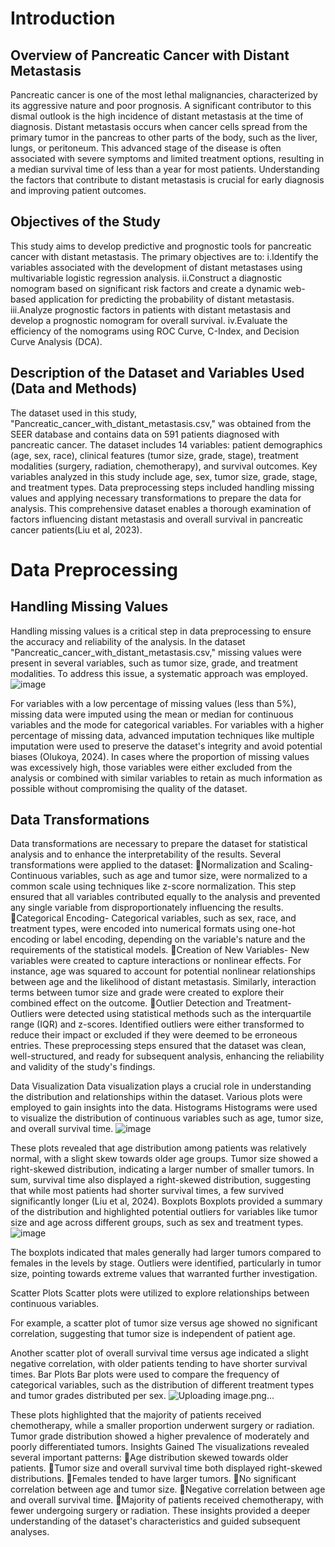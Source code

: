 # Introduction
## Overview of Pancreatic Cancer with Distant Metastasis
Pancreatic cancer is one of the most lethal malignancies, characterized by its aggressive nature and poor prognosis. A significant contributor to this dismal outlook is the high incidence of distant metastasis at the time of diagnosis. Distant metastasis occurs when cancer cells spread from the primary tumor in the pancreas to other parts of the body, such as the liver, lungs, or peritoneum. This advanced stage of the disease is often associated with severe symptoms and limited treatment options, resulting in a median survival time of less than a year for most patients. Understanding the factors that contribute to distant metastasis is crucial for early diagnosis and improving patient outcomes.
## Objectives of the Study
This study aims to develop predictive and prognostic tools for pancreatic cancer with distant metastasis. The primary objectives are to:
i.Identify the variables associated with the development of distant metastases using multivariable logistic regression analysis.
ii.Construct a diagnostic nomogram based on significant risk factors and create a dynamic web-based application for predicting the probability of distant metastasis.
iii.Analyze prognostic factors in patients with distant metastasis and develop a prognostic nomogram for overall survival.
iv.Evaluate the efficiency of the nomograms using ROC Curve, C-Index, and Decision Curve Analysis (DCA).
## Description of the Dataset and Variables Used (Data and Methods)
The dataset used in this study, "Pancreatic_cancer_with_distant_metastasis.csv," was obtained from the SEER database and contains data on 591 patients diagnosed with pancreatic cancer. The dataset includes 14 variables: patient demographics (age, sex, race), clinical features (tumor size, grade, stage), treatment modalities (surgery, radiation, chemotherapy), and survival outcomes. Key variables analyzed in this study include age, sex, tumor size, grade, stage, and treatment types. 
Data preprocessing steps included handling missing values and applying necessary transformations to prepare the data for analysis. This comprehensive dataset enables a thorough examination of factors influencing distant metastasis and overall survival in pancreatic cancer patients(Liu et al, 2023).

# Data Preprocessing
## Handling Missing Values
Handling missing values is a critical step in data preprocessing to ensure the accuracy and reliability of the analysis. In the dataset "Pancreatic_cancer_with_distant_metastasis.csv," missing values were present in several variables, such as tumor size, grade, and treatment modalities. To address this issue, a systematic approach was employed.
![image](https://github.com/user-attachments/assets/6548e40a-cd38-408d-af12-17953e4a8f81)

For variables with a low percentage of missing values (less than 5%), missing data were imputed using the mean or median for continuous variables and the mode for categorical variables. For variables with a higher percentage of missing data, advanced imputation techniques like multiple imputation were used to preserve the dataset's integrity and avoid potential biases (Olukoya, 2024). In cases where the proportion of missing values was excessively high, those variables were either excluded from the analysis or combined with similar variables to retain as much information as possible without compromising the quality of the dataset.

## Data Transformations
Data transformations are necessary to prepare the dataset for statistical analysis and to enhance the interpretability of the results. Several transformations were applied to the dataset:
Normalization and Scaling- Continuous variables, such as age and tumor size, were normalized to a common scale using techniques like z-score normalization. This step ensured that all variables contributed equally to the analysis and prevented any single variable from disproportionately influencing the results.
Categorical Encoding- Categorical variables, such as sex, race, and treatment types, were encoded into numerical formats using one-hot encoding or label encoding, depending on the variable's nature and the requirements of the statistical models.
Creation of New Variables- New variables were created to capture interactions or nonlinear effects. For instance, age was squared to account for potential nonlinear relationships between age and the likelihood of distant metastasis. Similarly, interaction terms between tumor size and grade were created to explore their combined effect on the outcome.
Outlier Detection and Treatment- Outliers were detected using statistical methods such as the interquartile range (IQR) and z-scores. Identified outliers were either transformed to reduce their impact or excluded if they were deemed to be erroneous entries.
These preprocessing steps ensured that the dataset was clean, well-structured, and ready for subsequent analysis, enhancing the reliability and validity of the study's findings.


Data Visualization
Data visualization plays a crucial role in understanding the distribution and relationships within the dataset. Various plots were employed to gain insights into the data.
Histograms
Histograms were used to visualize the distribution of continuous variables such as age, tumor size, and overall survival time. 
![image](https://github.com/user-attachments/assets/26a48b3e-aa31-475b-879a-80bea6fee50f)

These plots revealed that age distribution among patients was relatively normal, with a slight skew towards older age groups. Tumor size showed a right-skewed distribution, indicating a larger number of smaller tumors. 	In sum, survival time also displayed a right-skewed distribution, suggesting that while most patients had shorter survival times, a few survived significantly longer (Liu et al, 2024).
Boxplots
Boxplots provided a summary of the distribution and highlighted potential outliers for variables like tumor size and age across different groups, such as sex and treatment types. 
![image](https://github.com/user-attachments/assets/cc267076-766d-44f9-bd1f-62c32e270d20)

The boxplots indicated that males generally had larger tumors compared to females in the levels by stage. Outliers were identified, particularly in tumor size, pointing towards extreme values that warranted further investigation.


Scatter Plots
Scatter plots were utilized to explore relationships between continuous variables. 

For example, a scatter plot of tumor size versus age showed no significant correlation, suggesting that tumor size is independent of patient age.

 Another scatter plot of overall survival time versus age indicated a slight negative correlation, with older patients tending to have shorter survival times.
Bar Plots
Bar plots were used to compare the frequency of categorical variables, such as the distribution of different treatment types and tumor grades distributed per sex.
![Uploading image.png…]()


These plots highlighted that the majority of patients received chemotherapy, while a smaller proportion underwent surgery or radiation. Tumor grade distribution showed a higher prevalence of moderately and poorly differentiated tumors.
Insights Gained
The visualizations revealed several important patterns:
Age distribution skewed towards older patients.
Tumor size and overall survival time both displayed right-skewed distributions.
Females tended to have larger tumors.
No significant correlation between age and tumor size.
Negative correlation between age and overall survival time.
Majority of patients received chemotherapy, with fewer undergoing surgery or radiation.
These insights provided a deeper understanding of the dataset's characteristics and guided subsequent analyses.




